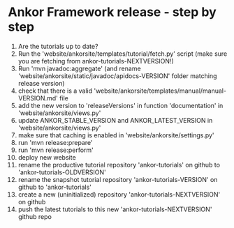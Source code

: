 # Ankor Framework release - step by step

1. Are the tutorials up to date?
2. Run the 'website/ankorsite/templates/tutorial/fetch.py' script (make sure you are fetching from ankor-tutorials-NEXTVERSION!)
3. Run 'mvn javadoc:aggregate' (and rename 'website/ankorsite/static/javadoc/apidocs-VERSION' folder matching release version)
4. check that there is a valid 'website/ankorsite/templates/manual/manual-VERSION.md' file
5. add the new version to 'releaseVersions' in function 'documentation' in 'website/ankorsite/views.py'
5. update ANKOR_STABLE_VERSION and ANKOR_LATEST_VERSION in 'website/ankorsite/views.py'
6. make sure that caching is enabled in 'website/ankorsite/settings.py'
7. run 'mvn release:prepare'
8. run 'mvn release:perform'
9. deploy new website
10. rename the productive tutorial repository 'ankor-tutorials' on github to 'ankor-tutorials-OLDVERSION'
11. rename the snapshot tutorial repository 'ankor-tutorials-VERSION' on github to 'ankor-tutorials'
12. create a new (uninitialized) repository 'ankor-tutorials-NEXTVERSION' on github
13. push the latest tutorials to this new 'ankor-tutorials-NEXTVERSION' github repo
